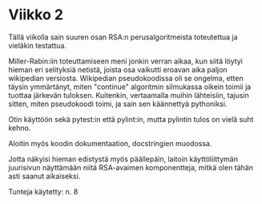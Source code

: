 # Viikko 2

Tällä viikolla sain suuren osan RSA:n perusalgoritmeista toteutettua ja vieläkin testattua. 

Miller-Rabin:iin toteuttamiseen meni jonkin verran aikaa, kun siitä löytyi hieman eri selityksiä netistä, joista osa vaikutti eroavan aika paljon wikipedian versiosta. Wikipedian pseudokoodissa oli se ongelma, etten täysin ymmärtänyt, miten "continue" algoritmin silmukassa oikein toimii ja tuottaa järkevän tuloksen. Kuitenkin, vertaamalla muihin lähteisiin, tajusin sitten, miten pseudokoodi toimi, ja sain sen käännettyä pythoniksi.

Otin käyttöön sekä pytest:in että pylint:in, mutta pylintin tulos on vielä suht kehno.

Aloitin myös koodin dokumentaation, docstringien muodossa.

Jotta näkyisi hieman edistystä myös päällepäin, laitoin käyttöliittymän juurisivun näyttämään niitä RSA-avaimen komponentteja, mitkä olen tähän asti saanut aikaiseksi.

Tunteja käytetty: n. 8
